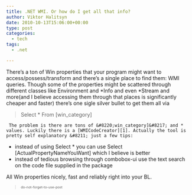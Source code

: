 ```yaml
---
title: .NET WMI. Or how do I get all that info?
author: Viktor Halitsyn
date: 2010-10-13T15:06:00+00:00
type: post
categories:
  - tech
tags:
  - .net

---
```

   There&#8217;s a ton of Win properties that your program might want to access/possess/transform and there&#8217;s a single place to find them: WMI queries. Though some of the properties might be scattered through different classes like Environment and \*Info and even \*Stream and more(and I believe accessing them through that places is significantly cheaper and faster) there&#8217;s one sigle silver bullet to get them all via 

> Select * From [win_category]</blockquote> 
> 
>      The problem is there are tons of &#8220;win_category]&#8217; and * values. Luckily there is a [WMICodeCreator][1]. Actually the tool is pretty self explanatory &#8211; just a few tips:
> 
>   * instead of using Select * you can use Select [ActualPropertyNameYouWant] which I believe is better
>   * instead of tedious browsing through combobox-ui use the text search on the code file supplied in the package
> 
> All Win properties nicely, fast and reliably right into your BL.
  
> <span style="font-size: xx-small;">do-not-forget-to-use-post</span>

 [1]: http://www.microsoft.com/downloads/en/details.aspx?familyid=2CC30A64-EA15-4661-8DA4-55BBC145C30E&displaylang=en